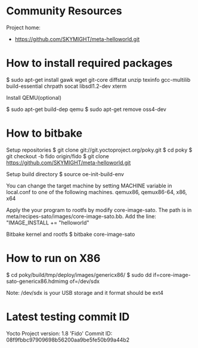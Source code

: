 Community Resources
===================

Project home:
  * https://github.com/SKYMIGHT/meta-helloworld.git

How to install required packages
================================

$ sudo apt-get install gawk wget git-core diffstat unzip texinfo gcc-multilib build-essential chrpath socat libsdl1.2-dev xterm

Install QEMU(optional)

$ sudo apt-get build-dep qemu
$ sudo apt-get remove oss4-dev


How to bitbake
==============

Setup repositories
$ git clone git://git.yoctoproject.org/poky.git
$ cd poky
$ git checkout -b fido origin/fido
$ git clone https://github.com/SKYMIGHT/meta-helloworld.git

Setup build directory
$ source oe-init-build-env 

You can change the target machine by setting MACHINE variable
in local.conf to one of the following machines.
  qemux86, qemux86-64, x86, x64

Apply the your program to rootfs by modify core-image-sato.
The path is in meta/recipes-sato/images/core-image-sato.bb.
Add the line:
    "IMAGE_INSTALL += "helloworld" 


Bitbake kernel and rootfs
$ bitbake core-image-sato

How to run on X86
==================

$ cd poky/build/tmp/deploy/images/genericx86/
$ sudo dd if=core-image-sato-genericx86.hdmimg of=/dev/sdx

Note: /dev/sdx is your USB storage and it format should be ext4

Latest testing commit ID
========================

Yocto Project version: 1.8 'Fido'
Commit ID: 08f9fbbc97909698b56200aa9be5fe50b99a44b2
